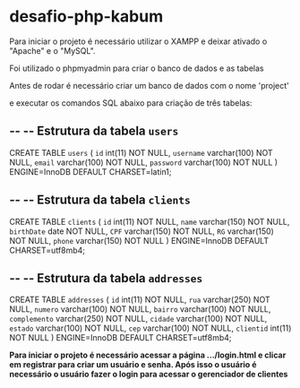 # desafio-php-kabum

Para iniciar o projeto é necessário utilizar o XAMPP e deixar ativado o "Apache" e o "MySQL".

Foi utilizado o phpmyadmin para criar o banco de dados e as tabelas  
 
Antes de rodar é necessário criar um banco de dados com o nome 'project' 

e executar os comandos SQL abaixo para criação de três tabelas:

--
-- Estrutura da tabela `users`
--

CREATE TABLE `users` (
  `id` int(11) NOT NULL,
  `username` varchar(100) NOT NULL,
  `email` varchar(100) NOT NULL,
  `password` varchar(100) NOT NULL
) ENGINE=InnoDB DEFAULT CHARSET=latin1;



--
-- Estrutura da tabela `clients`
--

CREATE TABLE `clients` (
  `id` int(11) NOT NULL,
  `name` varchar(150) NOT NULL,
  `birthDate` date NOT NULL,
  `CPF` varchar(150) NOT NULL,
  `RG` varchar(150) NOT NULL,
  `phone` varchar(150) NOT NULL
) ENGINE=InnoDB DEFAULT CHARSET=utf8mb4;

--
-- Estrutura da tabela `addresses`
--

CREATE TABLE `addresses` (
  `id` int(11) NOT NULL,
  `rua` varchar(250) NOT NULL,
  `numero` varchar(100) NOT NULL,
  `bairro` varchar(100) NOT NULL,
  `complemento` varchar(250) NOT NULL,
  `cidade` varchar(100) NOT NULL,
  `estado` varchar(100) NOT NULL,
  `cep` varchar(100) NOT NULL,
  `clientid` int(11) NOT NULL
) ENGINE=InnoDB DEFAULT CHARSET=utf8mb4;


<strong>Para iniciar o projeto é necessário acessar a página .../login.html  e clicar em registrar para criar um usuário e senha. Após isso o usuário é necessário o usuário fazer o login para acessar o gerenciador de clientes</strong>

